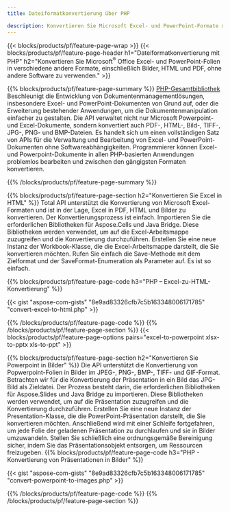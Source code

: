 ```yaml
---
title: Dateiformatkonvertierung über PHP 

description: Konvertieren Sie Microsoft Excel- und PowerPoint-Formate mit nur wenigen Codezeilen in viele andere gängige Formate, einschließlich PDF, HTML und Bilder.
---
```


{{< blocks/products/pf/feature-page-wrap >}}
{{< blocks/products/pf/feature-page-header h1="Dateiformatkonvertierung mit PHP" h2="Konvertieren Sie Microsoft<sup>&reg;</sup> Office Excel- und PowerPoint-Folien in verschiedene andere Formate, einschließlich Bilder, HTML und PDF, ohne andere Software zu verwenden." >}}

{{% blocks/products/pf/feature-page-summary %}}
[PHP-Gesamtbibliothek](https://products.aspose.com/total/php-java/) Beschleunigt die Entwicklung von Dokumentenmanagementlösungen, insbesondere Excel- und PowerPoint-Dokumenten von Grund auf, oder die Erweiterung bestehender Anwendungen, um die Dokumentenmanipulation einfacher zu gestalten. Die API verwaltet nicht nur Microsoft Powerpoint- und Excel-Dokumente, sondern konvertiert auch PDF-, HTML-, Bild-, TIFF-, JPG-, PNG- und BMP-Dateien. Es handelt sich um einen vollständigen Satz von APIs für die Verwaltung und Bearbeitung von Excel- und PowerPoint-Dokumenten ohne Softwareabhängigkeiten.  Programmierer können Excel- und Powerpoint-Dokumente in allen PHP-basierten Anwendungen problemlos bearbeiten und zwischen den gängigsten Formaten konvertieren.

{{% /blocks/products/pf/feature-page-summary  %}}

{{% blocks/products/pf/feature-page-section  h2="Konvertieren Sie Excel in HTML" %}}
Total API unterstützt die Konvertierung von Microsoft Excel-Formaten und ist in der Lage, Excel in PDF, HTML und Bilder zu konvertieren. Der Konvertierungsprozess ist einfach.  Importieren Sie die erforderlichen Bibliotheken für Aspose.Cells und Java Bridge. Diese Bibliotheken werden verwendet, um auf die Excel-Arbeitsmappe zuzugreifen und die Konvertierung durchzuführen. Erstellen Sie eine neue Instanz der Workbook-Klasse, die die Excel-Arbeitsmappe darstellt, die Sie konvertieren möchten. Rufen Sie einfach die Save-Methode mit dem Zielformat und der SaveFormat-Enumeration als Parameter auf. Es ist so einfach. 

{{% blocks/products/pf/feature-page-code h3="PHP – Excel-zu-HTML-Konvertierung" %}}

{{< gist "aspose-com-gists" "8e9ad83326cfb7c5b163348006171785" "convert-excel-to-html.php" >}}

{{% /blocks/products/pf/feature-page-code  %}}
{{% /blocks/products/pf/feature-page-section %}}
{{< blocks/products/pf/feature-page-options pairs="excel-to-powerpoint xlsx-to-pptx xls-to-ppt" >}}


{{% blocks/products/pf/feature-page-section  h2="Konvertieren Sie Powerpoint in Bilder" %}}
Die API unterstützt die Konvertierung von Popwerpoint-Folien in Bilder im JPEG-, PNG-, BMP-, TIFF- und GIF-Format. Betrachten wir für die Konvertierung der Präsentation in ein Bild das JPG-Bild als Zieldatei. Der Prozess besteht darin, die erforderlichen Bibliotheken für Aspose.Slides und Java Bridge zu importieren. Diese Bibliotheken werden verwendet, um auf die Präsentation zuzugreifen und die Konvertierung durchzuführen. Erstellen Sie eine neue Instanz der Presentation-Klasse, die die PowerPoint-Präsentation darstellt, die Sie konvertieren möchten.  Anschließend wird mit einer Schleife fortgefahren, um jede Folie der geladenen Präsentation zu durchlaufen und sie in Bilder umzuwandeln. Stellen Sie schließlich eine ordnungsgemäße Bereinigung sicher, indem Sie das Präsentationsobjekt entsorgen, um Ressourcen freizugeben.
{{% blocks/products/pf/feature-page-code h3="PHP - Konvertierung von Präsentationen in Bilder" %}}

{{< gist "aspose-com-gists" "8e9ad83326cfb7c5b163348006171785" "convert-powerpoint-to-images.php" >}}


{{% /blocks/products/pf/feature-page-code  %}}
{{% /blocks/products/pf/feature-page-section %}}